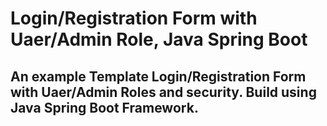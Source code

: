 # Login/Registration Form with Uaer/Admin Role, Java Spring Boot

## An example Template Login/Registration Form with Uaer/Admin Roles and security. Build using Java Spring Boot Framework.
